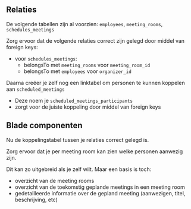 ## Relaties

De volgende tabellen zijn al voorzien: `employees`, `meeting_rooms`, `schedules_meetings`

Zorg ervoor dat de volgende relaties correct zijn gelegd door middel van foreign keys:
- voor `schedules_meetings`:
    - belongsTo met `meeting_rooms` voor `meeting_room_id`
    - belongsTo met `employees` voor `organizer_id`
    
Daarna creëer je zelf nog een linktabel om personen te kunnen koppelen aan `scheduled_meetings`
- Deze noem je `scheduled_meetings_participants`
- zorgt voor de juiste koppeling door middel van foreign keys


## Blade componenten
Nu de koppelingstabel tussen je relaties correct gelegd is.

Zorg ervoor dat je per meeting room kan zien welke personen aanwezig zijn.

Dit kan zo uitgebreid als je zelf wilt. Maar een basis is toch:
- overzicht van de meeting rooms
- overzicht van de toekomstig geplande meetings in een meeting room
- gedetailleerde informatie over de gepland meeting (aanwezigen, titel, beschrijving, etc)
